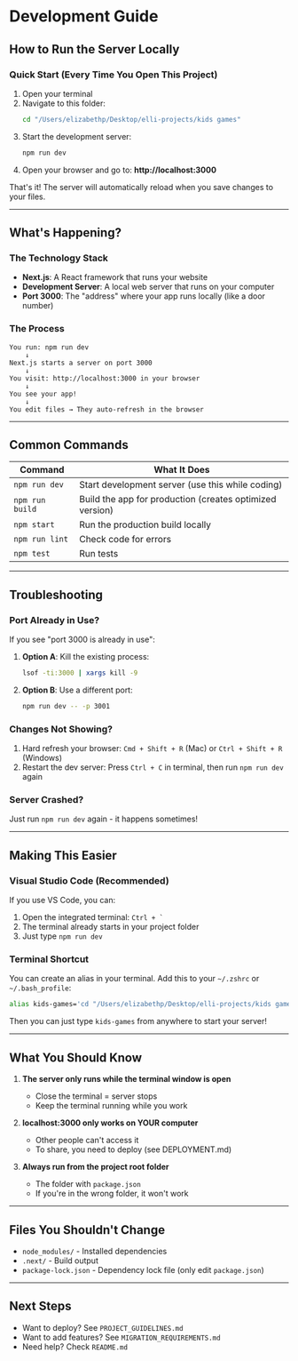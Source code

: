 # Development Guide

## How to Run the Server Locally

### Quick Start (Every Time You Open This Project)

1. Open your terminal
2. Navigate to this folder:
   ```bash
   cd "/Users/elizabethp/Desktop/elli-projects/kids games"
   ```
3. Start the development server:
   ```bash
   npm run dev
   ```
4. Open your browser and go to: **http://localhost:3000**

That's it! The server will automatically reload when you save changes to your files.

---

## What's Happening?

### The Technology Stack
- **Next.js**: A React framework that runs your website
- **Development Server**: A local web server that runs on your computer
- **Port 3000**: The "address" where your app runs locally (like a door number)

### The Process

```
You run: npm run dev
    ↓
Next.js starts a server on port 3000
    ↓
You visit: http://localhost:3000 in your browser
    ↓
You see your app!
    ↓
You edit files → They auto-refresh in the browser
```

---

## Common Commands

| Command | What It Does |
|---------|-------------|
| `npm run dev` | Start development server (use this while coding) |
| `npm run build` | Build the app for production (creates optimized version) |
| `npm start` | Run the production build locally |
| `npm run lint` | Check code for errors |
| `npm test` | Run tests |

---

## Troubleshooting

### Port Already in Use?
If you see "port 3000 is already in use":

1. **Option A**: Kill the existing process:
   ```bash
   lsof -ti:3000 | xargs kill -9
   ```

2. **Option B**: Use a different port:
   ```bash
   npm run dev -- -p 3001
   ```

### Changes Not Showing?
1. Hard refresh your browser: `Cmd + Shift + R` (Mac) or `Ctrl + Shift + R` (Windows)
2. Restart the dev server: Press `Ctrl + C` in terminal, then run `npm run dev` again

### Server Crashed?
Just run `npm run dev` again - it happens sometimes!

---

## Making This Easier

### Visual Studio Code (Recommended)
If you use VS Code, you can:

1. Open the integrated terminal: `` Ctrl + ` ``
2. The terminal already starts in your project folder
3. Just type `npm run dev`

### Terminal Shortcut
You can create an alias in your terminal. Add this to your `~/.zshrc` or `~/.bash_profile`:

```bash
alias kids-games='cd "/Users/elizabethp/Desktop/elli-projects/kids games" && npm run dev'
```

Then you can just type `kids-games` from anywhere to start your server!

---

## What You Should Know

1. **The server only runs while the terminal window is open**
   - Close the terminal = server stops
   - Keep the terminal running while you work

2. **localhost:3000 only works on YOUR computer**
   - Other people can't access it
   - To share, you need to deploy (see DEPLOYMENT.md)

3. **Always run from the project root folder**
   - The folder with `package.json`
   - If you're in the wrong folder, it won't work

---

## Files You Shouldn't Change

- `node_modules/` - Installed dependencies
- `.next/` - Build output
- `package-lock.json` - Dependency lock file (only edit `package.json`)

---

## Next Steps

- Want to deploy? See `PROJECT_GUIDELINES.md`
- Want to add features? See `MIGRATION_REQUIREMENTS.md`
- Need help? Check `README.md`
